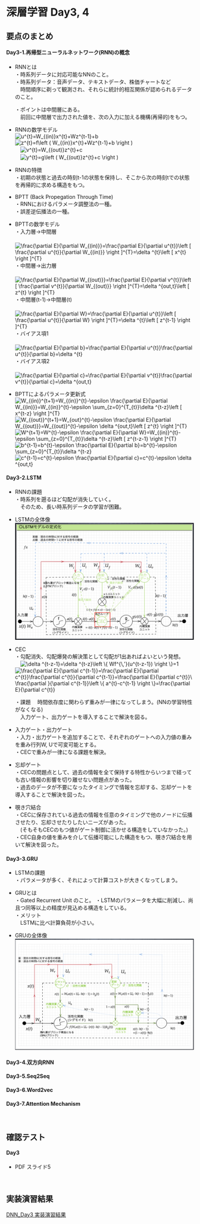 # 深層学習 Day3, 4
## 要点のまとめ

#### Day3-1.再帰型ニューラルネットワーク(RNN)の概念

* RNNとは  
  ・時系列データに対応可能なNNのこと。  
  ・時系列データ：音声データ、テキストデータ、株価チャートなど  
  　時間順序に剃って観測され、それらに統計的相互関係が認められるデータのこと。
  
  ・ポイントは中間層にある。  
  　前回に中間層で出力された値を、次の入力に加える機構(再帰的)をもつ。  

* RNNの数学モデル  
  <img src="https://latex.codecogs.com/gif.latex?u^{t}=W_{(in)}x^{t}&plus;Wz^{t-1}&plus;b" title="u^{t}=W_{(in)}x^{t}+Wz^{t-1}+b" />  
  <img src="https://latex.codecogs.com/gif.latex?z^{t}=f\left&space;(&space;W_{(in)}x^{t}&plus;Wz^{t-1}&plus;b&space;\right&space;)" title="z^{t}=f\left ( W_{(in)}x^{t}+Wz^{t-1}+b \right )" />  
  　<img src="https://latex.codecogs.com/gif.latex?v^{t}=W_{(out)}z^{t}&plus;c" title="v^{t}=W_{(out)}z^{t}+c" />  
  　<img src="https://latex.codecogs.com/gif.latex?y^{t}=g\left&space;(&space;W_{(out)}z^{t}&plus;c&space;\right&space;)" title="y^{t}=g\left ( W_{(out)}z^{t}+c \right )" />  

* RNNの特徴  
  ・初期の状態と過去の時刻t-1の状態を保持し、そこから次の時刻tでの状態を再帰的に求める構造をもつ。  

* BPTT (Back Propegation Through Time)  
  ・RNNにおけるパラメータ調整法の一種。  
  ・誤差逆伝播法の一種。  

* BPTTの数学モデル  
  ・入力層→中間層  
  　<img src="https://latex.codecogs.com/gif.latex?\frac{\partial&space;E}{\partial&space;W_{(in)}}=\frac{\partial&space;E}{\partial&space;u^{t}}\left&space;[&space;\frac{\partial&space;u^{t}}{\partial&space;W_{(in)}}&space;\right&space;]^{T}=\delta&space;^{t}\left&space;[&space;x^{t}&space;\right&space;]^{T}" title="\frac{\partial E}{\partial W_{(in)}}=\frac{\partial E}{\partial u^{t}}\left [ \frac{\partial u^{t}}{\partial W_{(in)}} \right ]^{T}=\delta ^{t}\left [ x^{t} \right ]^{T}" />  
  ・中間層→出力層  
  　<img src="https://latex.codecogs.com/gif.latex?\frac{\partial&space;E}{\partial&space;W_{(out)}}=\frac{\partial&space;E}{\partial&space;v^{t}}\left&space;[&space;\frac{\partial&space;v^{t}}{\partial&space;W_{(out)}}&space;\right&space;]^{T}=\delta&space;^{out,t}\left&space;[&space;z^{t}&space;\right&space;]^{T}" title="\frac{\partial E}{\partial W_{(out)}}=\frac{\partial E}{\partial v^{t}}\left [ \frac{\partial v^{t}}{\partial W_{(out)}} \right ]^{T}=\delta ^{out,t}\left [ z^{t} \right ]^{T}" />  
  ・中間層(t-1)→中間層(t)  
  　<img src="https://latex.codecogs.com/gif.latex?\frac{\partial&space;E}{\partial&space;W}=\frac{\partial&space;E}{\partial&space;u^{t}}\left&space;[&space;\frac{\partial&space;u^{t}}{\partial&space;W}&space;\right&space;]^{T}=\delta&space;^{t}\left&space;[&space;z^{t-1}&space;\right&space;]^{T}" title="\frac{\partial E}{\partial W}=\frac{\partial E}{\partial u^{t}}\left [ \frac{\partial u^{t}}{\partial W} \right ]^{T}=\delta ^{t}\left [ z^{t-1} \right ]^{T}" />  
  ・バイアス項1  
  　<img src="https://latex.codecogs.com/gif.latex?\frac{\partial&space;E}{\partial&space;b}=\frac{\partial&space;E}{\partial&space;u^{t}}\frac{\partial&space;u^{t}}{\partial&space;b}=\delta&space;^{t}" title="\frac{\partial E}{\partial b}=\frac{\partial E}{\partial u^{t}}\frac{\partial u^{t}}{\partial b}=\delta ^{t}" />  
  ・バイアス項2  
  　<img src="https://latex.codecogs.com/gif.latex?\frac{\partial&space;E}{\partial&space;c}=\frac{\partial&space;E}{\partial&space;v^{t}}\frac{\partial&space;v^{t}}{\partial&space;c}=\delta&space;^{out,t}" title="\frac{\partial E}{\partial c}=\frac{\partial E}{\partial v^{t}}\frac{\partial v^{t}}{\partial c}=\delta ^{out,t}" />  
   
* BPTTによるパラメータ更新式  
  <img src="https://latex.codecogs.com/gif.latex?W_{(in)}^{t&plus;1}=W_{(in)}^{t}-\epsilon&space;\frac{\partial&space;E}{\partial&space;W_{(in)}}=W_{(in)}^{t}-\epsilon&space;\sum_{z=0}^{T_{t}}\delta&space;^{t-z}\left&space;[&space;x^{t-z}&space;\right&space;]^{T}" title="W_{(in)}^{t+1}=W_{(in)}^{t}-\epsilon \frac{\partial E}{\partial W_{(in)}}=W_{(in)}^{t}-\epsilon \sum_{z=0}^{T_{t}}\delta ^{t-z}\left [ x^{t-z} \right ]^{T}" />  
  <img src="https://latex.codecogs.com/gif.latex?W_{(out)}^{t&plus;1}=W_{out}^{t}-\epsilon&space;\frac{\partial&space;E}{\partial&space;W_{(out)}}=W_{(out)}^{t}-\epsilon&space;\delta&space;^{out,t}\left&space;[&space;z^{t}&space;\right&space;]^{T}" title="W_{(out)}^{t+1}=W_{out}^{t}-\epsilon \frac{\partial E}{\partial W_{(out)}}=W_{(out)}^{t}-\epsilon \delta ^{out,t}\left [ z^{t} \right ]^{T}" />  
  <img src="https://latex.codecogs.com/gif.latex?W^{t&plus;1}=W^{t}-\epsilon&space;\frac{\partial&space;E}{\partial&space;W}=W_{(in)}^{t}-\epsilon&space;\sum_{z=0}^{T_{t}}\delta&space;^{t-z}\left&space;[&space;z^{t-z-1}&space;\right&space;]^{T}" title="W^{t+1}=W^{t}-\epsilon \frac{\partial E}{\partial W}=W_{(in)}^{t}-\epsilon \sum_{z=0}^{T_{t}}\delta ^{t-z}\left [ z^{t-z-1} \right ]^{T}" />  
  <img src="https://latex.codecogs.com/gif.latex?b^{t-1}=b^{t}-\epsilon&space;\frac{\partial&space;E}{\partial&space;b}=b^{t}-\epsilon&space;\sum_{z=0}^{T_{t}}\delta&space;^{t-z}" title="b^{t-1}=b^{t}-\epsilon \frac{\partial E}{\partial b}=b^{t}-\epsilon \sum_{z=0}^{T_{t}}\delta ^{t-z}" />  
  <img src="https://latex.codecogs.com/gif.latex?c^{t-1}=c^{t}-\epsilon&space;\frac{\partial&space;E}{\partial&space;c}=c^{t}-\epsilon&space;\delta&space;^{out,t}" title="c^{t-1}=c^{t}-\epsilon \frac{\partial E}{\partial c}=c^{t}-\epsilon \delta ^{out,t}" />  


#### Day3-2.LSTM

* RNNの課題  
  ・時系列を遡るほど勾配が消失していく。  
  　そのため、長い時系列データの学習が困難。  
  
* LSTMの全体像  
  ![](/image/DNN_Day3/1.png.png)
  
* CEC  
  ・勾配消失、勾配爆発の解決策として勾配が1出あればよいという発想。  
  　<img src="https://latex.codecogs.com/gif.latex?\delta&space;^{t-z-1}=\delta&space;^{t-z}\left&space;\{&space;Wf^{\,'}(u^{t-z-1})&space;\right&space;\}=1" title="\delta ^{t-z-1}=\delta ^{t-z}\left \{ Wf^{\,'}(u^{t-z-1}) \right \}=1" />  
   <img src="https://latex.codecogs.com/gif.latex?\frac{\partial&space;E}{\partial&space;c^{t-1}}=\frac{\partial&space;E}{\partial&space;c^{t}}\frac{\partial&space;c^{t}}{\partial&space;c^{t-1}}=\frac{\partial&space;E}{\partial&space;c^{t}}\&space;\frac{\partial&space;}{\partial&space;c^{t-1}}\left&space;\{&space;a^{t}-c^{t-1}&space;\right&space;\}=\frac{\partial&space;E}{\partial&space;c^{t}}" title="\frac{\partial E}{\partial c^{t-1}}=\frac{\partial E}{\partial c^{t}}\frac{\partial c^{t}}{\partial c^{t-1}}=\frac{\partial E}{\partial c^{t}}\ \frac{\partial }{\partial c^{t-1}}\left \{ a^{t}-c^{t-1} \right \}=\frac{\partial E}{\partial c^{t}}" />  
   
  ・課題
  　時間依存度に関わらず重みが一律になってしまう。(NNの学習特性がなくなる)  
  　入力ゲート、出力ゲートを導入することで解決を図る。  
   
* 入力ゲート・出力ゲート  
  ・入力・出力ゲートを追加することで、それぞれのゲートへの入力値の重みを重み行列W, Uで可変可能とする。  
  ・CECで重みが一律になる課題を解決。  

* 忘却ゲート  
  ・CECの問題点として、過去の情報を全て保持する特性からいつまで経っても古い情報の影響を切り離せない問題点があった。  
  ・過去のデータが不要になったタイミングで情報を忘却する、忘却ゲートを導入することで解決を図った。  

* 覗き穴結合  
  ・CECに保存されている過去の情報を任意のタイミングで他のノードに伝播させたり、忘却させたりしたいニーズがあった。  
  　(そもそもCECのもつ値がゲート制御に活かせる構造をしていなかった。)  
  ・CEC自身の値を重みを介して伝播可能にした構造をもつ、覗き穴結合を用いて解決を図った。  

#### Day3-3.GRU

* LSTMの課題  
  ・パラメータが多く、それによって計算コストが大きくなってしまう。  

* GRUとは  
  ・Gated Recurrent Unit のこと。
  ・LSTMのパラメータを大幅に削減し、尚且つ同等以上の精度が見込める構造をしている。  
  ・メリット  
  　LSTMに比べ計算負荷が小さい。  
   
* GRUの全体像
  ![](/image/DNN_Day3/2.png)

#### Day3-4.双方向RNN


#### Day3-5.Seq2Seq


#### Day3-6.Word2vec


#### Day3-7.Attention Mechanism



<br>

## 確認テスト

#### Day3

* PDF スライド5  




<br>

## 実装演習結果

[DNN_Day3 実装演習結果](/practice/実装演習_DNN_Day3.md)  
